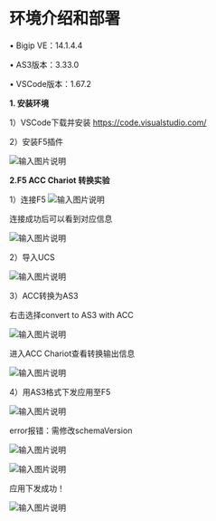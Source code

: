 # 环境介绍和部署

• Bigip VE：14.1.4.4

• AS3版本：3.33.0

• VSCode版本：1.67.2


 **1. 安装环境** 

1）VSCode下载并安装
https://code.visualstudio.com/

2）安装F5插件

![输入图片说明](pictures/1.png)

 **2.F5 ACC Chariot 转换实验** 

1）连接F5
![输入图片说明](pictures/2.png)

连接成功后可以看到对应信息

![输入图片说明](pictures/201.png)

2）导入UCS

![输入图片说明](pictures/3.png)

3）ACC转换为AS3

右击选择convert to AS3 with ACC 

![输入图片说明](pictures/4.png)

进入ACC Chariot查看转换输出信息

![输入图片说明](pictures/5.png)

4）用AS3格式下发应用至F5

![输入图片说明](pictures/6.png)

error报错：需修改schemaVersion

![输入图片说明](pictures/7.png)

![输入图片说明](pictures/8.png)

应用下发成功！

![输入图片说明](pictures/9.png)